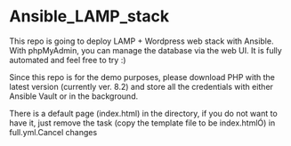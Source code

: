 # Ansible_LAMP_stack

This repo is going to deploy LAMP + Wordpress web stack with Ansible. With phpMyAdmin, you can manage the database via the web UI.
It is fully automated and feel free to try :)


Since this repo is for the demo purposes, please download PHP with the latest version (currently ver. 8.2) and store all the credentials with either Ansible Vault or in the background.

There is a default page (index.html) in the directory, if you do not want to have it, just remove the task (copy the template file to be index.htmlÓ) in full.yml.Cancel changes




